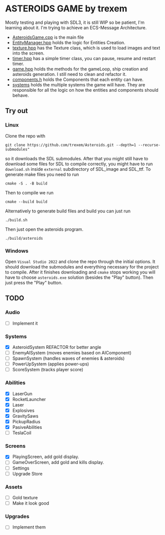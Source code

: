 # ASTEROIDS GAME by trexem
Mostly testing and playing with SDL3, it is still WIP so be patient, I'm learning about it. I'm trying to achieve an ECS-Message Architecture.

* [AsteroidsGame.cpp](https://github.com/trexem/Asteroids/blob/master/src/AsteroidsGame.cpp) is the main file
* [EntityManager.hpp](https://github.com/trexem/Asteroids/blob/master/include/EntityManager.h) holds the logic for Entities Creation.
* [texture.hpp](https://github.com/trexem/Asteroids/blob/master/include/texture.hpp) has the Texture class, which is used to load images and text into the screen.
* [timer.hpp](https://github.com/trexem/Asteroids/blob/master/include/timer.hpp) has a simple timer class, you can pause, resume and restart timer.
* [game.hpp](https://github.com/trexem/Asteroids/blob/master/include/game.hpp) holds the methods for the gameLoop, ship creation and asteroids generation. I still need to clean and refactor it.
* [components.h](https://github.com/trexem/Asteroids/blob/master/include/Components.h) holds the Components that each entity can have.
* [systems](https://github.com/trexem/Asteroids/tree/master/include/systems) holds the multiple systems the game will have. They are responsible for all the logic on how the entities and components should behave.


## Try out
### Linux
Clone the repo with
```shell
git clone https://github.com/trexem/Asteroids.git --depth=1 --recurse-submodules"
``` 
so it downloads the SDL submodules. After that you might still have to download some files for SDL to compile correctly, you might have to run `download.sh` inside `external` subdirectory of SDL_image and SDL_ttf. 
To generate make files you need to run
```shell
cmake -S . -B build
```
Then to compile we run 
```shell
cmake --build build
```
Alternatively to generate build files and build you can just run
```shell
./build.sh
```
Then just open the asteroids program.
```shell
./build/asteroids
```
### Windows
Open `Visual Studio 2022` and clone the repo through the initial options. It should download the submodules and everything necessary for the project to compile. 
After it finishes downloading and `cmake` stops working you will have to choose `asteroids.exe` solution (besides the "Play" button). Then just press the "Play" button.

## TODO
### Audio
 - [ ] Implement it
### Systems
 - [X] AsteroidSystem REFACTOR for better angle
 - [ ] EnemyAISystem (moves enemies based on AIComponent)
 - [ ] SpawnSystem (handles waves of enemies & asteroids)
 - [ ] PowerUpSystem (applies power-ups)
 - [ ] ScoreSystem (tracks player score)
### Abilities
 - [X] LaserGun
 - [X] RocketLauncher
 - [X] Laser
 - [X] Explosives
 - [X] GravitySaws
 - [X] PickupRadius
 - [X] PasiveAbilities
 - [ ] TeslaCoil
### Screens
 - [X] PlayingScreen, add gold display.
 - [ ] GameOverScreen, add gold and kills display.
 - [ ] Settings
 - [ ] Upgrade Store
### Assets
 - [ ] Gold texture
 - [ ] Make it look good
### Upgrades
 - [ ] Implement them
 